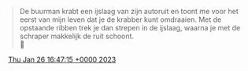 > De buurman krabt een ijslaag van zijn autoruit en toont me voor het eerst van mijn leven dat je de krabber kunt omdraaien\. Met de opstaande ribben trek je dan strepen in de ijslaag, waarna je met de schraper makkelijk de ruit schoont\.   
> 🤯

<img src="../../media/tweet.ico" width="12" /> [Thu Jan 26 16:47:15 +0000 2023](https://twitter.com/DromerDenker/status/1618651792321187841)